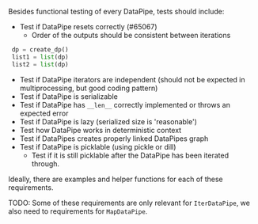 Besides functional testing of every DataPipe, tests should include:

* Test if DataPipe resets correctly (#65067)
  * Order of the outputs should be consistent between iterations
```python
 dp = create_dp()
 list1 = list(dp)
 list2 = list(dp)
```
* Test if DataPipe iterators are independent (should not be expected in multiprocessing, but good coding pattern)
* Test if DataPipe is serializable
* Test if DataPipe has `__len__` correctly implemented or throws an expected error
* Test if DataPipe is lazy (serialized size is 'reasonable')
* Test how DataPipe works in deterministic context
* Test if DataPipes creates properly linked DataPipes graph
* Test if DataPipe is picklable (using pickle or dill)
  * Test if it is still picklable after the DataPipe has been iterated through.

Ideally, there are examples and helper functions for each of these requirements.

TODO: Some of these requirements are only relevant for `IterDataPipe`, we also need to requirements for `MapDataPipe`.